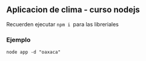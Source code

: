 ## Aplicacion de clima - curso nodejs

Recuerden ejecutar ```npm i ```para las libreriales

### Ejemplo
```
node app -d "oaxaca"

```